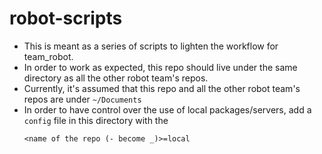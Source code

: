 # robot-scripts

- This is meant as a series of scripts to lighten the workflow for team_robot.
- In order to work as expected, this repo should live under the same directory as all the other robot team's repos.
- Currently, it's assumed that this repo and all the other robot team's repos are under `~/Documents`
- In order to have control over the use of local packages/servers, add a `config` file in this directory with the
  ```
  <name of the repo (- become _)>=local
  ```
